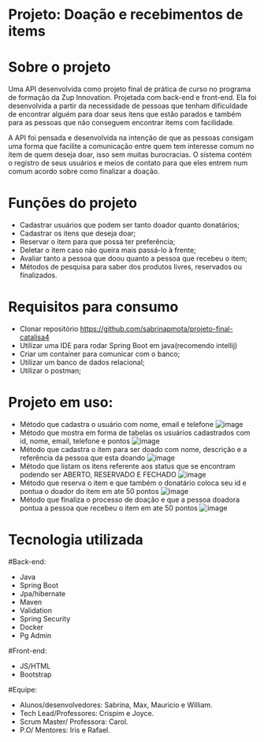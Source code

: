 # Projeto: Doação e recebimentos de items

# Sobre o projeto

Uma API desenvolvida como projeto final de prática de curso no programa de formação da Zup Innovation. Projetada com back-end e front-end.  Ela foi desenvolvida a partir da necessidade de pessoas que tenham dificuldade de encontrar alguém para doar seus itens que estão parados e também para as pessoas que não conseguem encontrar items com facilidade.

A API foi  pensada e desenvolvida na intenção de que as pessoas consigam uma forma que facilite a comunicação entre quem tem interesse comum no item de quem deseja 
doar, isso  sem muitas burocracias. O sistema contém o registro de seus usuários e meios de contato para que eles entrem num comum acordo sobre como finalizar a doação. 


# Funções do projeto

+ Cadastrar usuários que podem ser tanto doador quanto donatários;
+ Cadastrar os itens que deseja doar;
+ Reservar o item para que possa ter preferência; 
+ Deletar o item caso não queira mais passá-lo à frente;
+ Avaliar tanto a pessoa que doou quanto a pessoa que recebeu o item;
+ Métodos de pesquisa para saber dos produtos livres, reservados ou finalizados.

# Requisitos para consumo

+ Clonar repositório https://github.com/sabrinapmota/projeto-final-catalisa4
+ Utilizar uma IDE para rodar Spring Boot em java(recomendo intellij)
+ Criar um container para comunicar com o banco;
+ Utilizar um banco de dados relacional;
+ Utilizar o postman;

# Projeto em uso:
+ Método que cadastra o usuário com nome, email e telefone
![image](https://user-images.githubusercontent.com/97555758/199540213-8be66f7a-fc7b-4ae1-ba90-61fb9fc6fb70.png)
+ Método que  mostra em forma de tabelas os usuários cadastrados com id, nome, email, telefone e pontos
![image](https://user-images.githubusercontent.com/97555758/199540525-39d742ae-68a2-4928-a01f-075e9ff390ac.png)
+ Método que cadastra o item para ser doado com nome, descrição e a referência da pessoa que esta doando
![image](https://user-images.githubusercontent.com/97555758/199541005-1a4d3288-2918-4b5c-854a-35ef851e5ebb.png)
+ Método que listam os itens referente aos status que se encontram podendo ser ABERTO, RESERVADO E FECHADO
![image](https://user-images.githubusercontent.com/97555758/199541235-c000b6a7-b2e0-48f9-9fa4-70a2ec5e10bd.png)
+ Método que reserva o item e que também o donatário coloca seu id e pontua o doador do item em ate 50 pontos
![image](https://user-images.githubusercontent.com/97555758/199541760-de321710-49c2-487f-ae74-77da101a865d.png)
+ Método que finaliza o processo de doação e que a pessoa doadora pontua a pessoa que recebeu o item em ate 50 pontos
![image](https://user-images.githubusercontent.com/97555758/199541899-94bb5e5b-e263-4ba5-b843-5c6df5efd853.png)

# Tecnologia utilizada

#Back-end:
+ Java
+ Spring Boot
+ Jpa/hibernate
+ Maven
+ Validation
+ Spring Security
+ Docker
+ Pg Admin

#Front-end:
+ JS/HTML
+ Bootstrap

#Equipe:

+ Alunos/desenvolvedores: Sabrina, Max, Mauricio e William.
+ Tech Lead/Professores: Crispim e Joyce.
+ Scrum Master/ Professora: Carol.
+ P.O/ Mentores: Iris e Rafael.
